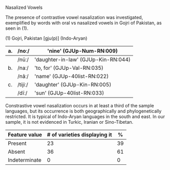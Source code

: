 Nasalized Vowels

The presence of contrastive vowel nasalization was investigated,
exemplified by words with oral vs nasalized vowels in Gojri of Pakistan,
as seen in (1).

(1) Gojri, Pakistan \[gju(p)\] (Indo-Aryan)

| a\. | /noː/   | 'nine' (GJUp-Num-RN:009)            |
|-----|---------|-------------------------------------|
|     | /nũː/   | 'daughter-in-law' (GJUp-Kin-RN:044) |
| b\. | /naː/   | 'to, for' (GJUp-Val-RN:035)         |
|     | /nãː/   | 'name' (GJUp-40list-RN:022)         |
| c\. | /tijiː/ | 'daughter' (GJUp-Kin-RN:005)        |
|     | /dĩː/   | 'sun' (GJUp-40list-RN:033)          |

Constrastive vowel nasalization occurs in at least a third of the sample
languages, but its occurrence is both geographically and
phylogenetically restricted. It is typical of Indo-Aryan languages in
the south and east. In our sample, it is not evidenced in Turkic,
Iranian or Sino-Tibetan.

| Feature value | \# of varieties displaying it | \%  |
|---------------|-------------------------------|-----|
| Present       | 23                            | 39  |
| Absent        | 36                            | 61  |
| Indeterminate | 0                             | 0   |

